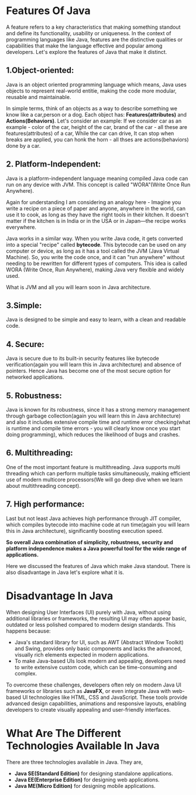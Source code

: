 # Features Of Java

A feature refers to a key characteristics that making something standout and define its functionality, usability or uniqueness.  In the context of programming languages like Java, features are the distinctive qualities or capabilities that make the language effective and popular among developers. Let's explore the features of Java that make it distinct.

## 1.Object-oriented:
Java is an object oriented programming language which means, Java uses objects to represent real-world entitie, making the code more modular, reusable and maintainable.

In simple terms, think of an objects as a way to describe something we know like a car,person or a dog. Each object has: **Features(attributes)** and **Actions(Behaviors)**. Let's consider an example: If we consider car as an example - color of the car, height of the car, brand of the car - all these are features(attributes) of a car, While the car can drive, It can stop when breaks are applied, you can honk the horn - all thses are actions(behaviors) done by a car. 

## 2. Platform-Independent:
Java is a platform-independent language meaning compiled Java code can run on any device with JVM. This concept is called "WORA"(Write Once Run Anywhere).

Again for understanding I am considering an analogy here - Imagine you write a recipe on a piece of paper and anyone, anywhere in the world, can use it to cook, as long as they have the right tools in their kitchen. It doesn't matter if the kitchen is in India or in the USA or in Japan—the recipe works everywhere.

Java works in a similar way. When you write Java code, it gets converted into a special "recipe" called **bytecode**. This bytecode can be used on any computer or device, as long as it has a tool called the JVM (Java Virtual Machine). So, you write the code once, and it can "run anywhere" without needing to be rewritten for different types of computers. This idea is called WORA (Write Once, Run Anywhere), making Java very flexible and widely used.

What is JVM and all you will learn soon in Java architecture.

## 3.Simple:
Java is designed to be simple and easy to learn, with a clean and readable code.

## 4. Secure:
Java is secure due to its built-in security features like bytecode verification(again you will learn this in Java architecture) and absence of pointers. Hence Java has become one of the most secure option for networked applications.

## 5. Robustness:
Java is known for its robustness, since it has a strong memory management through garbage collection(again you will learn this in Java architecture) and also it includes extensive compile time and runtime error checking(what is runtime and compile time errors - you will clearly know once you start doing programming), which reduces the likelihood of bugs and crashes.

## 6. Multithreading:
One of the most important feature is multithreading. Java supports multi threading which can perform multiple tasks simultaneously, making efficient use of modern multicore processors(We will go deep dive when we learn about multithreading concept).

## 7. High performance:
Last but not least Java achieves high performance through JIT compiler, which compiles bytecode into machine code at run time(again you will learn this in Java architecture), significantly boosting execution speed.

**So overall Java combination of simplicity, robustness, security and platform independence makes a Java powerful tool for the wide range of applications.**

Here we discussed the features of Java which make Java standout. There is also disadvantage in Java let's explore what it is.

# Disadvantage In Java

When designing User Interfaces (UI) purely with Java, without using additional libraries or frameworks, the resulting UI may often appear basic, outdated or less polished compared to modern design standards. This happens because:
- Java's standard library for UI, such as AWT (Abstract Window Toolkit) and Swing, provides only basic components and lacks the advanced, visually rich elements expected in modern applications.
- To make Java-based UIs look modern and appealing, developers need to write extensive custom code, which can be time-consuming and complex.

To overcome these challenges, developers often rely on modern Java UI frameworks or libraries such as **JavaFX**, or even integrate Java with web-based UI technologies like HTML, CSS and JavaScript. These tools provide advanced design capabilities, animations and responsive layouts, enabling developers to create visually appealing and user-friendly interfaces.

# What Are The Different Technologies Available In Java

There are three technologies available in Java. They are,
- **Java SE(Standard Edition)** for designing standalone applications. 
- **Java EE(Enterprise Edition)** for designing web applications. 
- **Java ME(Micro Edition)** for designing mobile applications. 
